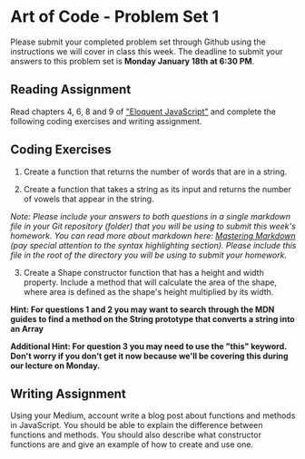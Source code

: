 # Art of Code - Problem Set 1
Please submit your completed problem set through Github using the instructions we will cover in class this week. The deadline to submit your answers to this problem set is **Monday January 18th at 6:30 PM**.

## Reading Assignment
Read chapters 4, 6, 8 and 9 of ["Eloquent JavaScript"](http://eloquentjavascript.net/) and complete the following coding exercises and writing assignment.

## Coding Exercises

1) Create a function that returns the number of words that are in a string.

2) Create a function that takes a string as its input and returns the number of vowels that appear in the string.

*Note: Please include your answers to both questions in a single markdown file in your Git repository (folder) that you will be using to submit this week's homework. You can read more about markdown here: [Mastering Markdown](https://guides.github.com/features/mastering-markdown/) (pay special attention to the syntax highlighting section). Please include this file in the root of the directory you will be using to submit your homework.*

3) Create a Shape constructor function that has a height and width property. Include a method that will calculate the area of the shape, where area is defined as the shape's height multiplied by its width.

**Hint: For questions 1 and 2 you may want to search through the MDN guides to find a method on the String prototype that converts a string into an Array**

**Additional Hint: For question 3 you may need to use the "this" keyword. Don't worry if you don't get it now because we'll be covering this during our lecture on Monday.**


## Writing Assignment
Using your Medium, account write a blog post about functions and methods in JavaScript. You should be able to explain the difference between functions and methods. You should also describe what constructor functions are and give an example of how to create and use one.
